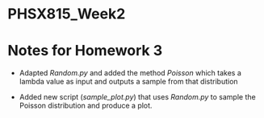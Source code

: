 # PHSX815_Week2

# Notes for Homework 3

* Adapted *Random.py* and added the method *Poisson* which takes a lambda value as input and outputs a sample from that distribution

* Added new script (*sample_plot.py*) that uses *Random.py* to sample the Poisson distribution and produce a plot.
